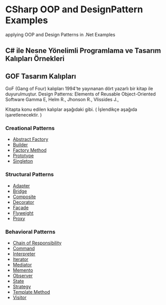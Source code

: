 # CSharp OOP and DesignPattern Examples
applying OOP and Design Patterns in .Net Examples

## C# ile Nesne Yönelimli Programlama ve Tasarım Kalıpları Örnekleri

## GOF Tasarım Kalıpları

GoF (Gang of Four) kalıpları 1994'te yayınanan dört yazarlı bir kitap ile duyurulmuştur.
    Design Patterns: Elements of Reusable Object-Oriented Software
    Gamma E, Helm R., Jhonson R., Vlissides J., 
    
Kitapta konu edilen kalıplar aşağıdaki gibi. ( İşlendikçe aşağıda işaretlenecektir. )

### Creational Patterns
* [Abstract Factory](https://github.com/kanpinar/CSharp_OOP_and_DesignPattern/tree/master/DesignPatterns/CreationalPatterns/AbstractFactory)
* [Builder](./CreationalPatterns/AbstractFactory)
* [Factory Method]()
* [Prototype]()
* [Singleton]()

### Structural Patterns
* [Adapter]()
* [Bridge]()
* [Composite]()
* [Decorator]()
* [Façade]()
* [Flyweight]()
* [Proxy]()
    
### Behavioral Patterns
* [Chain of Responsibility]()
* [Command]()
* [Interpreter]()
* [Iterator]()
* [Mediator]()
* [Memento]()
* [Observer]()
* [State]()
* [Strategy]()
* [Template Method]()
* [Visitor]()
